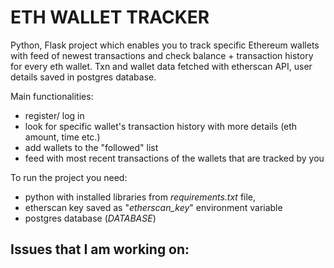 # ETH WALLET TRACKER 
Python, Flask project which enables you to track specific Ethereum wallets with feed of newest transactions and check balance + transaction history for every eth wallet. Txn and wallet data fetched with etherscan API, user details saved in postgres database.

Main functionalities:
- register/ log in
- look for specific wallet's transaction history with more details (eth amount, time etc.)
- add wallets to the "followed" list
- feed with most recent transactions of the wallets that are tracked by you

To run the project you need:
- python with installed libraries from *requirements.txt* file,
- etherscan key saved as "*etherscan_key*" environment variable
- postgres database (*DATABASE*)

Issues that I am working on:
- 
